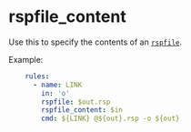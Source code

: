# rspfile_content

Use this to specify the contents of an [`rspfile`](./rspfile.md).

Example:

```yaml
    rules:
      - name: LINK
        in: 'o'
        rspfile: $out.rsp
        rspfile_content: $in
        cmd: ${LINK} @${out}.rsp -o ${out}
```
